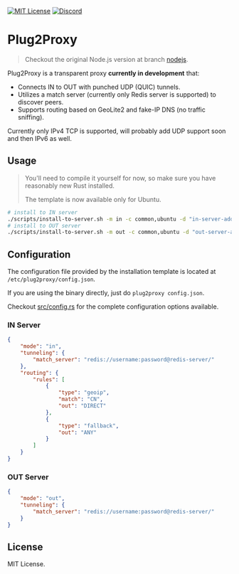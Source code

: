 [![MIT License](https://img.shields.io/badge/license-MIT-0969da?style=flat-square)](./LICENSE)
[![Discord](https://img.shields.io/badge/chat-discord-5662f6?style=flat-square)](https://discord.com/invite/vanVrDwSkS)

# Plug2Proxy

> Checkout the original Node.js version at branch [nodejs](https://github.com/vilicvane/plug2proxy/tree/nodejs).

Plug2Proxy is a transparent proxy **currently in development** that:

-   Connects IN to OUT with punched UDP (QUIC) tunnels.
-   Utilizes a match server (currently only Redis server is supported) to discover peers.
-   Supports routing based on GeoLite2 and fake-IP DNS (no traffic sniffing).

Currently only IPv4 TCP is supported, will probably add UDP support soon and then IPv6 as well.

## Usage

> You'll need to compile it yourself for now, so make sure you have reasonably new Rust installed.
>
> The template is now available only for Ubuntu.

```sh
# install to IN server
./scripts/install-to-server.sh -m in -c common,ubuntu -d "in-server-address"
# install to OUT server
./scripts/install-to-server.sh -m out -c common,ubuntu -d "out-server-address"
```

## Configuration

The configuration file provided by the installation template is located at `/etc/plug2proxy/config.json`.

If you are using the binary directly, just do `plug2proxy config.json`.

Checkout [src/config.rs](src/config.rs) for the complete configuration options available.

### IN Server

```json
{
    "mode": "in",
    "tunneling": {
        "match_server": "redis://username:password@redis-server/"
    },
    "routing": {
        "rules": [
            {
                "type": "geoip",
                "match": "CN",
                "out": "DIRECT"
            },
            {
                "type": "fallback",
                "out": "ANY"
            }
        ]
    }
}
```

### OUT Server

```json
{
    "mode": "out",
    "tunneling": {
        "match_server": "redis://username:password@redis-server/"
    }
}
```

## License

MIT License.
